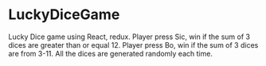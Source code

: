 # LuckyDiceGame
Lucky Dice game using React, redux. Player press Sic, win if the sum of 3 dices are greater than or equal 12. Player press Bo, win if the sum of 3 dices are from 3-11. All the dices are generated randomly each time. 
